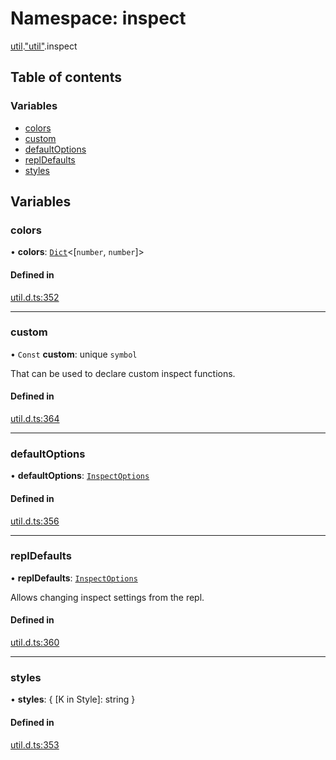 # Namespace: inspect

[util](util.md).["util"](util._util_.md).inspect

## Table of contents

### Variables

- [colors](util._util_.inspect.md#colors)
- [custom](util._util_.inspect.md#custom)
- [defaultOptions](util._util_.inspect.md#defaultoptions)
- [replDefaults](util._util_.inspect.md#repldefaults)
- [styles](util._util_.inspect.md#styles)

## Variables

### colors

• **colors**: [`Dict`](../interfaces/globals.Dict.md)<[`number`, `number`]\>

#### Defined in

[util.d.ts:352](https://github.com/goodcodedev/bun-types/blob/8bd1b3a/util.d.ts#L352)

___

### custom

• `Const` **custom**: unique `symbol`

That can be used to declare custom inspect functions.

#### Defined in

[util.d.ts:364](https://github.com/goodcodedev/bun-types/blob/8bd1b3a/util.d.ts#L364)

___

### defaultOptions

• **defaultOptions**: [`InspectOptions`](../interfaces/util._util_.InspectOptions.md)

#### Defined in

[util.d.ts:356](https://github.com/goodcodedev/bun-types/blob/8bd1b3a/util.d.ts#L356)

___

### replDefaults

• **replDefaults**: [`InspectOptions`](../interfaces/util._util_.InspectOptions.md)

Allows changing inspect settings from the repl.

#### Defined in

[util.d.ts:360](https://github.com/goodcodedev/bun-types/blob/8bd1b3a/util.d.ts#L360)

___

### styles

• **styles**: { [K in Style]: string }

#### Defined in

[util.d.ts:353](https://github.com/goodcodedev/bun-types/blob/8bd1b3a/util.d.ts#L353)
